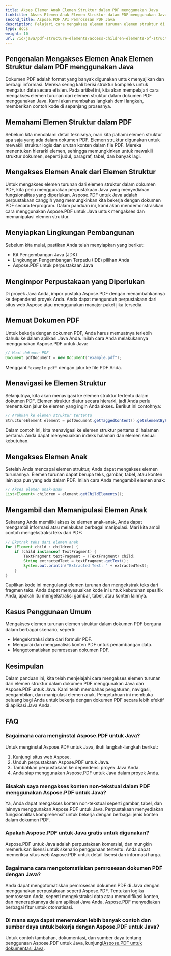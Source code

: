 ```yaml
---
title: Akses Elemen Anak Elemen Struktur dalam PDF menggunakan Java
linktitle: Akses Elemen Anak Elemen Struktur dalam PDF menggunakan Java
second_title: Aspose.PDF API Pemrosesan PDF Java
description: Pelajari cara mengakses elemen turunan elemen struktur di PDF menggunakan Java. Panduan langkah demi langkah dengan kode sumber ini mencakup manipulasi PDF dengan Aspose.PDF untuk Java.
type: docs
weight: 10
url: /id/java/pdf-structure-elements/access-children-elements-of-structure-element-in-pdf-using-java/
---
```


## Pengenalan Mengakses Elemen Anak Elemen Struktur dalam PDF menggunakan Java

Dokumen PDF adalah format yang banyak digunakan untuk menyajikan dan berbagi informasi. Mereka sering kali berisi struktur kompleks untuk mengatur data secara efisien. Pada artikel ini, kita akan mempelajari cara mengakses elemen turunan dari elemen struktur dalam dokumen PDF menggunakan Java. Kami akan membahas langkah demi langkah, memberikan contoh kode di sepanjang prosesnya.

## Memahami Elemen Struktur dalam PDF

Sebelum kita mendalami detail teknisnya, mari kita pahami elemen struktur apa saja yang ada dalam dokumen PDF. Elemen struktur digunakan untuk mewakili struktur logis dan urutan konten dalam file PDF. Mereka menentukan hierarki elemen, sehingga memungkinkan untuk mewakili struktur dokumen, seperti judul, paragraf, tabel, dan banyak lagi.

## Mengakses Elemen Anak dari Elemen Struktur

Untuk mengakses elemen turunan dari elemen struktur dalam dokumen PDF, kita perlu menggunakan perpustakaan Java yang menyediakan fungsionalitas yang diperlukan. Aspose.PDF untuk Java adalah perpustakaan canggih yang memungkinkan kita bekerja dengan dokumen PDF secara terprogram. Dalam panduan ini, kami akan mendemonstrasikan cara menggunakan Aspose.PDF untuk Java untuk mengakses dan memanipulasi elemen struktur.

## Menyiapkan Lingkungan Pembangunan

Sebelum kita mulai, pastikan Anda telah menyiapkan yang berikut:

- Kit Pengembangan Java (JDK)
- Lingkungan Pengembangan Terpadu (IDE) pilihan Anda
- Aspose.PDF untuk perpustakaan Java

## Mengimpor Perpustakaan yang Diperlukan

Di proyek Java Anda, impor pustaka Aspose.PDF dengan menambahkannya ke dependensi proyek Anda. Anda dapat mengunduh perpustakaan dari situs web Aspose atau menggunakan manajer paket jika tersedia.

## Memuat Dokumen PDF

Untuk bekerja dengan dokumen PDF, Anda harus memuatnya terlebih dahulu ke dalam aplikasi Java Anda. Inilah cara Anda melakukannya menggunakan Aspose.PDF untuk Java:

```java
// Muat dokumen PDF
Document pdfDocument = new Document("example.pdf");
```

 Mengganti`"example.pdf"` dengan jalur ke file PDF Anda.

## Menavigasi ke Elemen Struktur

Selanjutnya, kita akan menavigasi ke elemen struktur tertentu dalam dokumen PDF. Elemen struktur diatur secara hierarki, jadi Anda perlu menentukan jalur ke elemen yang ingin Anda akses. Berikut ini contohnya:

```java
// Arahkan ke elemen struktur tertentu
StructureElement element = pdfDocument.getTaggedContent().getElementByPage(1).getChildElements().get(0);
```

Dalam contoh ini, kita menavigasi ke elemen struktur pertama di halaman pertama. Anda dapat menyesuaikan indeks halaman dan elemen sesuai kebutuhan.

## Mengakses Elemen Anak

Setelah Anda mencapai elemen struktur, Anda dapat mengakses elemen turunannya. Elemen turunan dapat berupa teks, gambar, tabel, atau konten lain apa pun yang ada dalam PDF. Inilah cara Anda mengambil elemen anak:

```java
// Akses elemen anak-anak
List<Element> children = element.getChildElements();
```

## Mengambil dan Memanipulasi Elemen Anak

Sekarang Anda memiliki akses ke elemen anak-anak, Anda dapat mengambil informasi atau melakukan berbagai manipulasi. Mari kita ambil contoh mengekstraksi teks dari PDF:

```java
// Ekstrak teks dari elemen anak
for (Element child : children) {
    if (child instanceof TextFragment) {
        TextFragment textFragment = (TextFragment) child;
        String extractedText = textFragment.getText();
        System.out.println("Extracted Text: " + extractedText);
    }
}
```

Cuplikan kode ini mengulangi elemen turunan dan mengekstrak teks dari fragmen teks. Anda dapat menyesuaikan kode ini untuk kebutuhan spesifik Anda, apakah itu mengekstraksi gambar, tabel, atau konten lainnya.

## Kasus Penggunaan Umum

Mengakses elemen turunan elemen struktur dalam dokumen PDF berguna dalam berbagai skenario, seperti:

- Mengekstraksi data dari formulir PDF.
- Mengurai dan menganalisis konten PDF untuk penambangan data.
- Mengotomatiskan pemrosesan dokumen PDF.

## Kesimpulan

Dalam panduan ini, kita telah menjelajahi cara mengakses elemen turunan dari elemen struktur dalam dokumen PDF menggunakan Java dan Aspose.PDF untuk Java. Kami telah membahas pengaturan, navigasi, pengambilan, dan manipulasi elemen anak. Pengetahuan ini membuka peluang bagi Anda untuk bekerja dengan dokumen PDF secara lebih efektif di aplikasi Java Anda.

## FAQ

### Bagaimana cara menginstal Aspose.PDF untuk Java?

Untuk menginstal Aspose.PDF untuk Java, ikuti langkah-langkah berikut:
1. Kunjungi situs web Aspose.
2. Unduh perpustakaan Aspose.PDF untuk Java.
3. Tambahkan perpustakaan ke dependensi proyek Java Anda.
4. Anda siap menggunakan Aspose.PDF untuk Java dalam proyek Anda.

### Bisakah saya mengakses konten non-tekstual dalam PDF menggunakan Aspose.PDF untuk Java?

Ya, Anda dapat mengakses konten non-tekstual seperti gambar, tabel, dan lainnya menggunakan Aspose.PDF untuk Java. Perpustakaan menyediakan fungsionalitas komprehensif untuk bekerja dengan berbagai jenis konten dalam dokumen PDF.

### Apakah Aspose.PDF untuk Java gratis untuk digunakan?

Aspose.PDF untuk Java adalah perpustakaan komersial, dan mungkin memerlukan lisensi untuk skenario penggunaan tertentu. Anda dapat memeriksa situs web Aspose.PDF untuk detail lisensi dan informasi harga.

### Bagaimana cara mengotomatiskan pemrosesan dokumen PDF dengan Java?

Anda dapat mengotomatiskan pemrosesan dokumen PDF di Java dengan menggunakan perpustakaan seperti Aspose.PDF. Tentukan logika pemrosesan Anda, seperti mengekstraksi data atau memodifikasi konten, dan menerapkannya dalam aplikasi Java Anda. Aspose.PDF menyediakan berbagai fitur untuk otomatisasi.

### Di mana saya dapat menemukan lebih banyak contoh dan sumber daya untuk bekerja dengan Aspose.PDF untuk Java?

Untuk contoh tambahan, dokumentasi, dan sumber daya tentang penggunaan Aspose.PDF untuk Java, kunjungi[Aspose.PDF untuk dokumentasi Java](https://reference.aspose.com/pdf/java/).